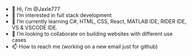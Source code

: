 - 👋 Hi, I’m @Jaxle777
- 👀 I’m interested in full stack development
- 🌱 I’m currently learning C#, HTML, CSS, React, MATLAB IDE, RIDER IDE, VS & VSCODE IDE. 
- 💞️ I’m looking to collaborate on building websites with different use cases
- 📫 How to reach me (working on a new email just for github)

<!---
Jaxle777/Jaxle777 is a ✨ special ✨ repository because its `README.md` (this file) appears on your GitHub profile.
You can click the Preview link to take a look at your changes.
--->
